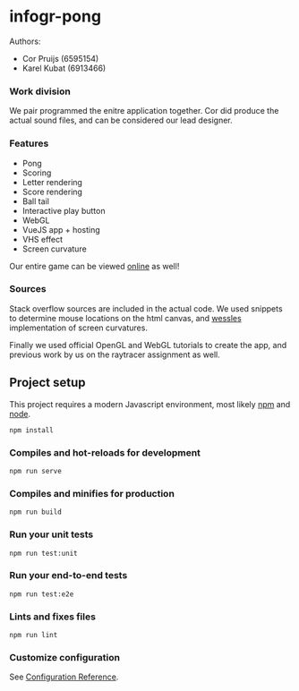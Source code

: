 # infogr-pong

Authors: 
 - Cor Pruijs (6595154)
 - Karel Kubat (6913466)

### Work division

We pair programmed the enitre application together. Cor did produce the actual sound files, and 
can be considered our lead designer. 

### Features

- Pong
- Scoring
- Letter rendering
- Score rendering
- Ball tail
- Interactive play button
- WebGL
- VueJS app + hosting
- VHS effect
- Screen curvature

Our entire game can be viewed [online](https://cor.github.io/infogr-pong) as well!

### Sources

Stack overflow sources are included in the actual code. We used snippets to determine mouse locations on the
html canvas, and [wessles](https://github.com/wessles/GLSL-CRT/blob/master/shader.frag) implementation of screen curvatures.  

Finally we used official OpenGL and WebGL tutorials to create the app, and previous work by us on the raytracer assignment as well.

## Project setup

This project requires a modern Javascript environment, most likely [npm](https://www.npmjs.com/) and [node](https://nodejs.org/en/).

```
npm install
```

### Compiles and hot-reloads for development
```
npm run serve
```

### Compiles and minifies for production
```
npm run build
```

### Run your unit tests
```
npm run test:unit
```

### Run your end-to-end tests
```
npm run test:e2e
```

### Lints and fixes files
```
npm run lint
```

### Customize configuration
See [Configuration Reference](https://cli.vuejs.org/config/).
